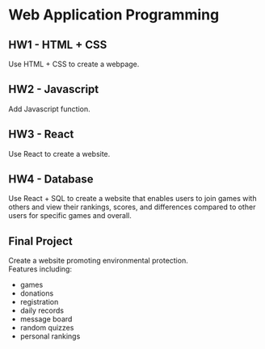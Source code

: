 # Web Application Programming
## HW1 - HTML + CSS
Use HTML + CSS to create a webpage.
## HW2 - Javascript
Add Javascript function.
## HW3 - React
Use React to create a website.
## HW4 - Database
Use React + SQL to create a website that enables users to join games with others and view their rankings, scores, and differences compared to other users for specific games and overall.
## Final Project
Create a website promoting environmental protection.  
Features including:
- games
- donations
- registration
- daily records
- message board
- random quizzes
- personal rankings






